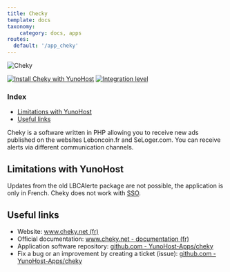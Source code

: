 ```yaml
---
title: Checky
template: docs
taxonomy:
    category: docs, apps
routes:
  default: '/app_cheky'
---
```


![Cheky](image://yunohost_package.png?height=80)

[![Install Cheky with YunoHost](https://install-app.yunohost.org/install-with-yunohost.png)](https://install-app.yunohost.org/?app=cheky) [![Integration level](https://dash.yunohost.org/integration/cheky.svg)](https://dash.yunohost.org/appci/app/cheky)

### Index

- [Limitations with YunoHost](#limitations-with-yunohost)
- [Useful links](#useful-links)

Cheky is a software written in PHP allowing you to receive new ads published on the websites Leboncoin.fr and SeLoger.com. You can receive alerts via different communication channels.

## Limitations with YunoHost

Updates from the old LBCAlerte package are not possible, the application is only in French. Cheky does not work with [SSO](https://yunohost.org/#/users).

## Useful links

+ Website: [www.cheky.net (fr)](https://www.cheky.net/)
+ Official documentation: [www.cheky.net - documentation (fr)](https://www.cheky.net/documentation)
+ Application software repository: [github.com - YunoHost-Apps/cheky](https://github.com/YunoHost-Apps/cheky_ynh)
+ Fix a bug or an improvement by creating a ticket (issue): [github.com - YunoHost-Apps/cheky](https://github.com/YunoHost-Apps/cheky_ynh/issues)
